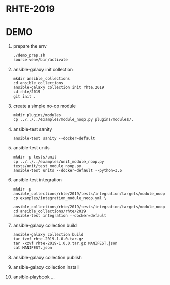 # RHTE-2019

# DEMO

1. prepare the env

    ```
    ./demo_prep.sh
    source venv/bin/activate
    ```

2. ansible-galaxy init collection

    ```
    mkdir ansible_collections
    cd ansible_collections
    ansible-galaxy collection init rhte.2019
    cd rhte/2019
    git init .
    ```

3. create a simple no-op module

    ```
    mkdir plugins/modules
    cp ../../../examples/module_noop.py plugins/modules/.
    ```

4. ansible-test sanity

    ```
    ansible-test sanity --docker=default
    ```

5. ansible-test units 

    ``` 
    mkdir -p tests/unit
    cp ../../../examples/unit_module_noop.py tests/unit/test_module_noop.py
    ansible-test units --docker=default --python=3.6
    ```

6. ansible-test integration

    ```
    mkdir -p ansible_collections/rhte/2019/tests/integration/targets/module_noop/tasks
    cp examples/integration_module_noop.yml \
        ansible_collections/rhte/2019/tests/integration/targets/module_noop/tasks/main.yml
    cd ansible_collections/rhte/2019
    ansible-test integration --docker=default
    ```

7. ansible-galaxy collection build

    ```
    ansible-galaxy collection build
    tar tzvf rhte-2019-1.0.0.tar.gz
    tar -xzvf rhte-2019-1.0.0.tar.gz MANIFEST.json
    cat MANIFEST.json
    ```

8. ansible-galaxy collection publish
9. ansible-galaxy collection install
10. ansible-playbook ...

